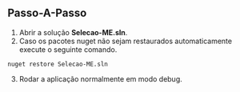 ## Passo-A-Passo

1. Abrir a solução **Selecao-ME.sln**.
2. Caso os pacotes nuget não sejam restaurados automaticamente execute o seguinte comando.
```
nuget restore Selecao-ME.sln
```
3. Rodar a aplicação normalmente em modo debug. 
